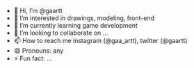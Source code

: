 - 👋 Hi, I’m @gaartt
- 👀 I’m interested in drawings, modeling, front-end
- 🌱 I’m currently learning game development 
- 💞️ I’m looking to collaborate on ...
- 📫 How to reach me instagram (@gaa_artt),  twitter (@gaartt)
- 😄 Pronouns: any 
- ⚡ Fun fact: ...

<!---
gaartt/gaartt is a ✨ special ✨ repository because its `README.md` (this file) appears on your GitHub profile.
You can click the Preview link to take a look at your changes.
--->

